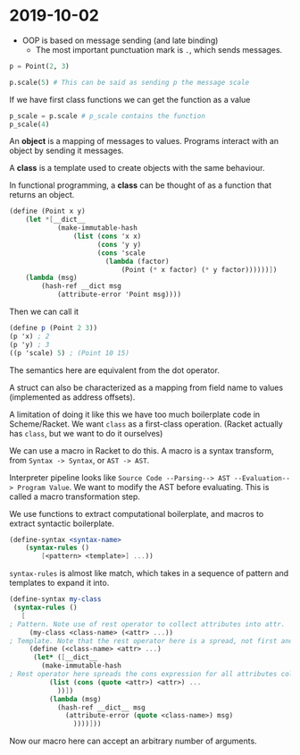# 2019-10-02

* OOP is based on message sending (and late binding)
  * The most important punctuation mark is `.`, which sends messages.

```python
p = Point(2, 3)

p.scale(5) # This can be said as sending p the message scale
```

If we have first class functions we can get the function as a value
```python
p_scale = p.scale # p_scale contains the function
p_scale(4)
```

An **object** is a mapping of messages to values. Programs interact with an object by sending it messages.

A **class** is a template used to create objects with the same behaviour.

In functional programming, a **class** can be thought of as a function that returns an object.

```scheme
(define (Point x y)
    (let *[__dict__
            (make-immutable-hash
                (list (cons 'x x)
                      (cons 'y y)
                      (cons 'scale
                        (lambda (factor)
                            (Point (* x factor) (* y factor))))))])
    (lambda (msg)
        (hash-ref __dict msg
            (attribute-error 'Point msg))))
```

Then we can call it

```scheme
(define p (Point 2 3))
(p 'x) ; 2
(p 'y) ; 3
((p 'scale) 5) ; (Point 10 15)
```

The semantics here are equivalent from the dot operator.

A struct can also be characterized as a mapping from field name to values (implemented as address offsets).

A limitation of doing it like this we have too much boilerplate code in Scheme/Racket. We want `class` as a first-class operation. (Racket actually has `class`, but we want to do it ourselves)

We can use a macro in Racket to do this. A macro is a syntax transform, from `Syntax -> Syntax`, or `AST -> AST`.

Interpreter pipeline looks like `Source Code --Parsing--> AST --Evaluation--> Program Value`. We want to modify the AST before evaluating. This is called a macro transformation step.

We use functions to extract computational boilerplate, and macros to extract syntactic boilerplate.


```scheme
(define-syntax <syntax-name>
    (syntax-rules ()
        [<pattern> <template>] ...))
```

`syntax-rules` is almost like match, which takes in a sequence of pattern and templates to expand it into.

```scheme
(define-syntax my-class
 (syntax-rules ()
   [
; Pattern. Note use of rest operator to collect attributes into attr.
     (my-class <class-name> (<attr> ...)) 
; Template. Note that the rest operator here is a spread, not first and rest.
     (define (<class-name> <attr> ...)
      (let* ([__dict__
        (make-immutable-hash
; Rest operator here spreads the cons expression for all attributes collected in attr.
          (list (cons (quote <attr>) <attr>) ... 
            ))])
          (lambda (msg)
            (hash-ref __dict__ msg
              (attribute-error (quote <class-name>) msg)
                ))))]))
```

Now our macro here can accept an arbitrary number of arguments.